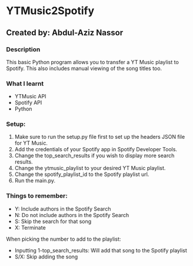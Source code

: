 # YTMusic2Spotify
## Created by: Abdul-Aziz Nassor

### Description
This basic Python program allows you to transfer a YT Music playlist to Spotify. This also includes manual viewing of the song titles too.

### What I learnt
* YTMusic API
* Spotify API
* Python
  
### Setup:
1. Make sure to run the setup.py file first to set up the headers JSON file for YT Music.
2. Add the credentials of your Spotify app in Spotify Developer Tools.
3. Change the top_search_results if you wish to display more search results.
4. Change the ytmusic_playlist to your desired YT Music playlist.
5. Change the spotify_playlist_id to the Spotify playlist url.
6. Run the main.py.
  
### Things to remember:
* Y: Include authors in the Spotify Search
* N: Do not include authors in the Spotify Search
* S: Skip the search for that song
* X: Terminate

When picking the number to add to the playlist:
* Inputting 1-top_search_results: Will add that song to the Spotify playlist
* S/X: Skip adding the song
